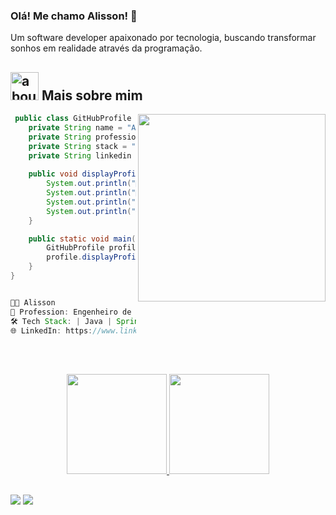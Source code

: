 ### Olá! Me chamo Alisson! 👋

Um software developer apaixonado por tecnologia, buscando transformar sonhos em realidade através da programação.

## <img width="45" alt="about" src="https://raw.github.com/elizarov/elizarov/master/about.png"> Mais sobre mim

<img align="right" width="300" src="https://i2.wp.com/allhtaccess.info/wp-content/uploads/2018/03/programming.gif?fit=1281%2C716&ssl=1" />

```Java
 public class GitHubProfile {
    private String name = "Alisson";
    private String profession = "Engenheiro de Software";
    private String stack = "Java, Spring Boot, Hibernate, SQL, HTML, CSS, JavaScript";
    private String linkedin = "https://www.linkedin.com/in/alisson-paix%C3%A3o/";
    
    public void displayProfile() {
        System.out.println("👨‍💻 " + name);
        System.out.println("🔧 Profession: " + profession);
        System.out.println("🛠️ Tech Stack: " + stack);
        System.out.println("🌐 LinkedIn: " + linkedin);
    }

    public static void main(String[] args) {
        GitHubProfile profile = new GitHubProfile();
        profile.displayProfile();
    }
}


👨‍💻 Alisson
🔧 Profession: Engenheiro de Software
🛠️ Tech Stack: | Java | Spring | JPA Hibernate | SQL | HTML | CSS | JavaScript
🌐 LinkedIn: https://www.linkedin.com/in/alisson-paix%C3%A3o/


```
<br><br>

<div align="center">
  <a href="https://github.com/alissondev94">
  <img height="160em" src="https://github-readme-stats.vercel.app/api?username=alissondev94&show_icons=true&theme=radical&bg_color=30,0d0d0d,191919&title_color=fff&text_color=fff&icon_color=79ff97"/>
  <img height="160em" src="https://github-readme-stats.vercel.app/api/top-langs/?username=alissondev94&layout=compact&theme=radical&bg_color=30,0d0d0d,191919&title_color=fff&text_color=fff&icon_color=79ff97"/>
</div>

##

<div>
    <a href = "mailto:alissonpx25@gmail.com"><img src="https://img.shields.io/badge/-Gmail-%23333?style=for-the-badge&logo=gmail&logoColor=white" target="_blank"></a>
    <a href="https://www.linkedin.com/in/alisson-paix%C3%A3o-415386235/" target="_blank"><img src="https://img.shields.io/badge/-LinkedIn-%230077B5?style=for-the-badge&logo=linkedin&logoColor=white" target="_blank"></a>
</div>
